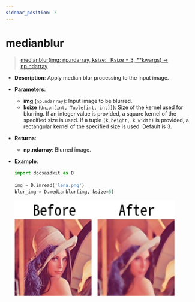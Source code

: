 ```yaml
---
sidebar_position: 3
---
```


# medianblur

>[medianblur(img: np.ndarray, ksize: _Ksize = 3, **kwargs) -> np.ndarray](https://github.com/DocsaidLab/DocsaidKit/blob/012540eebaebb2718987dd3ec0f7dcf40f403caa/docsaidkit/vision/functionals.py#L78)

- **Description**: Apply median blur processing to the input image.

- **Parameters**:

    - **img** (`np.ndarray`): Input image to be blurred.
    - **ksize** (`Union[int, Tuple[int, int]]`): Size of the kernel used for blurring. If an integer value is provided, a square kernel of the specified size is used. If a tuple `(k_height, k_width)` is provided, a rectangular kernel of the specified size is used. Default is 3.

- **Returns**:

    - **np.ndarray**: Blurred image.

- **Example**:

    ```python
    import docsaidkit as D

    img = D.imread('lena.png')
    blur_img = D.medianblur(img, ksize=5)
    ```

    ![medianblur](./resource/test_medianblur.jpg)

